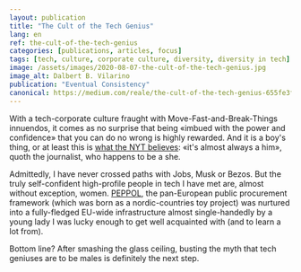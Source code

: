 ```yaml
---
layout: publication
title: "The Cult of the Tech Genius"
lang: en
ref: the-cult-of-the-tech-genius
categories: [publications, articles, focus]
tags: [tech, culture, corporate culture, diversity, diversity in tech]
image: /assets/images/2020-08-07-the-cult-of-the-tech-genius.jpg
image_alt: Dalbert B. Vilarino
publication: "Eventual Consistency"
canonical: https://medium.com/reale/the-cult-of-the-tech-genius-655fe3fc207d
---
```


With a tech-corporate culture fraught with Move-Fast-and-Break-Things innuendos, it comes as no surprise that being «imbued with the power and confidence» that you can do no wrong is highly rewarded. And it is a boy's thing, or at least this is [what the NYT believes](https://www.nytimes.com/2020/08/06/technology/the-cult-of-the-tech-genius.html): «it's almost always a him», quoth the journalist, who happens to be a she.

Admittedly, I have never crossed paths with Jobs, Musk or Bezos. But the truly self-confident high-profile people in tech I have met are, almost without exception, women. [PEPPOL](https://peppol.eu/), the pan-European public procurement framework (which was born as a nordic-countries toy project) was nurtured into a fully-fledged EU-wide infrastructure almost single-handedly by a young lady I was lucky enough to get well acquainted with (and to learn a lot from).

Bottom line? After smashing the glass ceiling, busting the myth that tech geniuses are to be males is definitely the next step.
